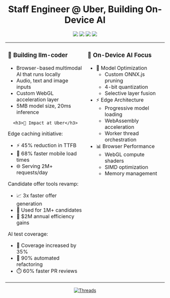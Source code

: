<h1 align="center">Staff Engineer @ Uber, Building On-Device AI</h1>

<div align="center">
  <img src="https://img.shields.io/badge/TypeScript-007ACC?style=for-the-badge&logo=typescript&logoColor=white"/>
  <img src="https://img.shields.io/badge/Go-00ADD8?style=for-the-badge&logo=go&logoColor=white"/>
  <img src="https://img.shields.io/badge/WebAssembly-654FF0?style=for-the-badge&logo=webassembly&logoColor=white"/>
  <img src="https://img.shields.io/badge/TensorFlow.js-FF6F00?style=for-the-badge&logo=tensorflow&logoColor=white"/>
</div>

<table>
  <tr>
    <td width="50%" valign="top">
      <h3>🚀 Building llm-coder</h3>
      <ul>
        <li>Browser-based multimodal AI that runs locally</li>
        <li>Audio, text and image inputs</li>
        <li>Custom WebGL acceleration layer</li>
        <li>5MB model size, 20ms inference</li>
      </ul>
      
      <h3>💼 Impact at Uber</h3>
      
Edge caching initiative: 
- ⚡️ 45% reduction in TTFB
- 📱 68% faster mobile load times
- 🌐 Serving 2M+ requests/day

Candidate offer tools revamp:
- 📈 3x faster offer generation
- 👥 Used for 1M+ candidates
- 💸 $2M annual efficiency gains

AI test coverage:
- 🎯 Coverage increased by 35%
- 🔄 90% automated refactoring
- ⏱️ 60% faster PR reviews
    </td>
    <td width="50%" valign="top">
      <h3>🎯 On-Device AI Focus</h3>
      <ul>
        <li>🧠 Model Optimization
          <ul>
            <li>Custom ONNX.js pruning</li>
            <li>4-bit quantization</li>
            <li>Selective layer fusion</li>
          </ul>
        </li>
        <li>⚡ Edge Architecture
          <ul>
            <li>Progressive model loading</li>
            <li>WebAssembly acceleration</li>
            <li>Worker thread orchestration</li>
          </ul>
        </li>
        <li>📊 Browser Performance
          <ul>
            <li>WebGL compute shaders</li>
            <li>SIMD optimization</li>
            <li>Memory management</li>
          </ul>
        </li>
      </ul>
    </td>
  </tr>
</table>

<div align="center">
  <a href="https://threads.net/pauldufour">
    <img src="https://img.shields.io/static/v1?style=for-the-badge&message=Follow&color=000000&logo=threads&logoColor=FFFFFF&label=THREADS" alt="Threads"/>
  </a>
</div>
